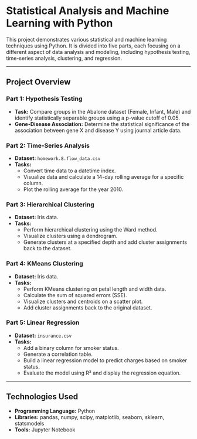 # Statistical Analysis and Machine Learning with Python

This project demonstrates various statistical and machine learning techniques using Python. It is divided into five parts, each focusing on a different aspect of data analysis and modeling, including hypothesis testing, time-series analysis, clustering, and regression.

---

## Project Overview

### **Part 1: Hypothesis Testing**
- **Task:** Compare groups in the Abalone dataset (Female, Infant, Male) and identify statistically separable groups using a p-value cutoff of 0.05.
- **Gene-Disease Association:** Determine the statistical significance of the association between gene X and disease Y using journal article data.

### **Part 2: Time-Series Analysis**
- **Dataset:** `homework.8.flow_data.csv`
- **Tasks:**
  - Convert time data to a datetime index.
  - Visualize data and calculate a 14-day rolling average for a specific column.
  - Plot the rolling average for the year 2010.

### **Part 3: Hierarchical Clustering**
- **Dataset:** Iris data.
- **Tasks:**
  - Perform hierarchical clustering using the Ward method.
  - Visualize clusters using a dendrogram.
  - Generate clusters at a specified depth and add cluster assignments back to the dataset.

### **Part 4: KMeans Clustering**
- **Dataset:** Iris data.
- **Tasks:**
  - Perform KMeans clustering on petal length and width data.
  - Calculate the sum of squared errors (SSE).
  - Visualize clusters and centroids on a scatter plot.
  - Add cluster assignments back to the original dataset.

### **Part 5: Linear Regression**
- **Dataset:** `insurance.csv`
- **Tasks:**
  - Add a binary column for smoker status.
  - Generate a correlation table.
  - Build a linear regression model to predict charges based on smoker status.
  - Evaluate the model using R² and display the regression equation.

---

## Technologies Used
- **Programming Language:** Python
- **Libraries:** pandas, numpy, scipy, matplotlib, seaborn, sklearn, statsmodels
- **Tools:** Jupyter Notebook
